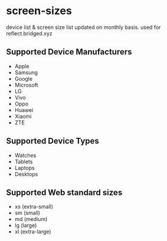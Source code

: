 # screen-sizes
device list &amp; screen size list updated on monthly basis. used for reflect.bridged.xyz


## Supported Device Manufacturers
- Apple
- Samsung
- Google
- Microsoft
- LG
- Vivo
- Oppo
- Huawei
- Xiaomi
- ZTE


## Supported Device Types
- Watches
- Tablets
- Laptops
- Desktops


## Supported Web standard sizes
- xs (extra-small)
- sm (small)
- md (medium)
- lg (large)
- xl (extra-large)
